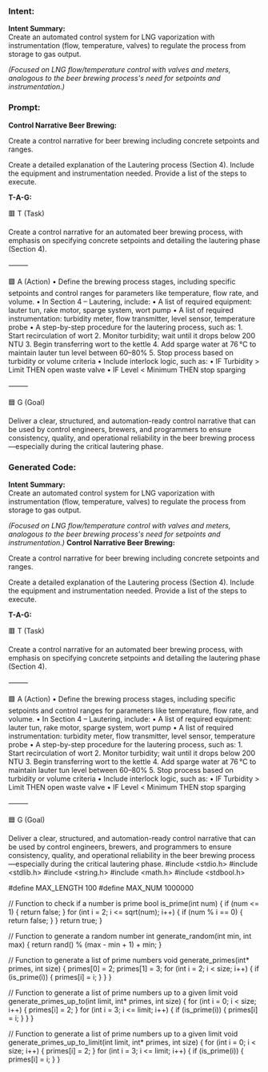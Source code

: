 ### Intent:
**Intent Summary:**  
Create an automated control system for LNG vaporization with instrumentation (flow, temperature, valves) to regulate the process from storage to gas output.  

*(Focused on LNG flow/temperature control with valves and meters, analogous to the beer brewing process's need for setpoints and instrumentation.)*

### Prompt:
**Control Narrative Beer Brewing:**

Create a control narrative for beer brewing including concrete setpoints and ranges.

Create a detailed explanation of the Lautering process (Section 4). Include the equipment and instrumentation needed. Provide a list of the steps to execute.

**T-A-G:**

🟥 T (Task)

Create a control narrative for an automated beer brewing process, with emphasis on specifying concrete setpoints and detailing the lautering phase (Section 4).

⸻

🟩 A (Action)
	•	Define the brewing process stages, including specific setpoints and control ranges for parameters like temperature, flow rate, and volume.
	•	In Section 4 – Lautering, include:
	•	A list of required equipment: lauter tun, rake motor, sparge system, wort pump
	•	A list of required instrumentation: turbidity meter, flow transmitter, level sensor, temperature probe
	•	A step-by-step procedure for the lautering process, such as:
	1.	Start recirculation of wort
	2.	Monitor turbidity; wait until it drops below 200 NTU
	3.	Begin transferring wort to the kettle
	4.	Add sparge water at 76 °C to maintain lauter tun level between 60–80%
	5.	Stop process based on turbidity or volume criteria
	•	Include interlock logic, such as:
	•	IF Turbidity > Limit THEN open waste valve
	•	IF Level < Minimum THEN stop sparging

⸻

🟦 G (Goal)

Deliver a clear, structured, and automation-ready control narrative that can be used by control engineers, brewers, and programmers to ensure consistency, quality, and operational reliability in the beer brewing process—especially during the critical lautering phase.

### Generated Code:
**Intent Summary:**  
Create an automated control system for LNG vaporization with instrumentation (flow, temperature, valves) to regulate the process from storage to gas output.  

*(Focused on LNG flow/temperature control with valves and meters, analogous to the beer brewing process's need for setpoints and instrumentation.)*
**Control Narrative Beer Brewing:**

Create a control narrative for beer brewing including concrete setpoints and ranges.

Create a detailed explanation of the Lautering process (Section 4). Include the equipment and instrumentation needed. Provide a list of the steps to execute.

**T-A-G:**

🟥 T (Task)

Create a control narrative for an automated beer brewing process, with emphasis on specifying concrete setpoints and detailing the lautering phase (Section 4).

⸻

🟩 A (Action)
	•	Define the brewing process stages, including specific setpoints and control ranges for parameters like temperature, flow rate, and volume.
	•	In Section 4 – Lautering, include:
	•	A list of required equipment: lauter tun, rake motor, sparge system, wort pump
	•	A list of required instrumentation: turbidity meter, flow transmitter, level sensor, temperature probe
	•	A step-by-step procedure for the lautering process, such as:
	1.	Start recirculation of wort
	2.	Monitor turbidity; wait until it drops below 200 NTU
	3.	Begin transferring wort to the kettle
	4.	Add sparge water at 76 °C to maintain lauter tun level between 60–80%
	5.	Stop process based on turbidity or volume criteria
	•	Include interlock logic, such as:
	•	IF Turbidity > Limit THEN open waste valve
	•	IF Level < Minimum THEN stop sparging

⸻

🟦 G (Goal)

Deliver a clear, structured, and automation-ready control narrative that can be used by control engineers, brewers, and programmers to ensure consistency, quality, and operational reliability in the beer brewing process—especially during the critical lautering phase.
#include <stdio.h>
#include <stdlib.h>
#include <string.h>
#include <math.h>
#include <stdbool.h>

#define MAX_LENGTH 100
#define MAX_NUM 1000000

// Function to check if a number is prime
bool is_prime(int num) {
    if (num <= 1) {
        return false;
    }
    for (int i = 2; i <= sqrt(num); i++) {
        if (num % i == 0) {
            return false;
        }
    }
    return true;
}

// Function to generate a random number
int generate_random(int min, int max) {
    return rand() % (max - min + 1) + min;
}

// Function to generate a list of prime numbers
void generate_primes(int* primes, int size) {
    primes[0] = 2;
    primes[1] = 3;
    for (int i = 2; i < size; i++) {
        if (is_prime(i)) {
            primes[i] = i;
        }
    }
}

// Function to generate a list of prime numbers up to a given limit
void generate_primes_up_to(int limit, int* primes, int size) {
    for (int i = 0; i < size; i++) {
        primes[i] = 2;
    }
    for (int i = 3; i <= limit; i++) {
        if (is_prime(i)) {
            primes[i] = i;
        }
    }
}

// Function to generate a list of prime numbers up to a given limit
void generate_primes_up_to_limit(int limit, int* primes, int size) {
    for (int i = 0; i < size; i++) {
        primes[i] = 2;
    }
    for (int i = 3; i <= limit; i++) {
        if (is_prime(i)) {
            primes[i] = i;
        }
    }
